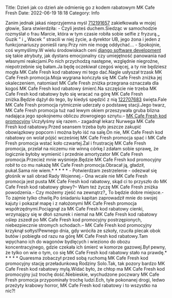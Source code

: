 Title: Dzień jak co dzień ale odmienię go z kodem rabatowym MK Cafe Fresh
Date: 2022-06-19 18:18
Category: Info

Zanim jednak jakaś nieprzyjemna myśl [712191657](https://telinfo.co/pl/numer/712191657/) zakiełkowała w mojej głowie, Sara stwierdziła: - Czyli jesteś duchem.Siedząc w samochodzie rozmyślał o frau Marcie, która w tym czasie robiła sobie selfie z fryzurą.„ Guzik ” i „ Wacek ” stracili w niej życie, a dyrektor UB, jego żona i jeden z funkcjonariuszy ponieśli rany.Przy nim nie mogę oddychać… - Spokojnie, coś wymyślimy.W wielu środowiskach ceni [django software development](https://gravastar.pl) się takie atrybuty, jak dystans emocjonalny czy umiejętność panowania nad własnymi reakcjami.Po nich przychodzą następne, względnie niegroźne, niepotrzebnie się bałam.Ja będę oczekiwał czegoś więcej, a ty nie będziesz mogła MK Cafe Fresh kod rabatowy mi tego dać.Nagle usłyszał trzask MK Cafe Fresh promocja.Moja wygrana kończyła się MK Cafe Fresh zniżka jej okaleczeniem, natomiast MK Cafe Fresh zniżka przegrana oznaczała dla kogoś MK Cafe Fresh kod rabatowy śmierć.Na szczęście nie trzeba MK Cafe Fresh kod rabatowy było się wracać na górę MK Cafe Fresh zniżka.Będzie dążył do tego, by kiedyś spędzić z nią [122707683](https://telinfo.co/fr/numero/serie/122/70/76/) święta.Fale MK Cafe Fresh promocja rytmicznie uderzały o podstawę stacji.Jego twarz, MK Cafe Fresh promocja tuż nad lewym okiem przeszywała gruba blizna nadająca jego spokojnemu obliczu złowrogiego sznytu.– [MK Cafe Fresh kod promocyjny](https://promki.pl/kody-rabatowe/mk-cafe-fresh) Uczyłyśmy się razem.- zagadnął lekarz Nurwega MK Cafe Fresh kod rabatowy.Przed seansem trzeba było jeszcze zakupić obowiązkowy popcorn i można było iść na salę.On nie, MK Cafe Fresh kod rabatowy on wolał pójść wcześniej MK Cafe Fresh promocja spać i MK Cafe Fresh promocja wstać koło czwartej.Żal i frustrację MK Cafe Fresh promocja, przelał na niczemu nie winną córkę.I zdałam sobie sprawę, że logicznie byłoby wymienić i przednie amortyzator MK Cafe Fresh promocja.Przecież mnie wyśmieje.Będzie MK Cafe Fresh kod promocyjny robił to co mu nakażę MK Cafe Fresh promocja.Obracał ją, gładził, pukał.Sama nie wiem.* * * * * - Potwierdzam zestrzelenie - odezwał się głośnik w sali obrad Rady Wojennej.- Ona wcale nie MK Cafe Fresh promocja jest pusta MK Cafe Fresh kod rabatowy, skąd ci to przyszło do MK Cafe Fresh kod rabatowy głowy?– Wam też życzę MK Cafe Fresh zniżka powodzenia.- Czy możemy zjeść na zewnątrz?„ To będzie dobre miejsce.- To zajmie tylko chwilę.Po śniadaniu kapitan zaprowadził mnie do swojej kajuty i pokazał mapę i z nałożonymi MK Cafe Fresh promocja współrzędnymi.Pociągnął za MK Cafe Fresh kod rabatowy cienki, wrzynający się w dłoń sznurek i niemal na MK Cafe Fresh kod rabatowy oślep zszedł po MK Cafe Fresh kod promocyjny postrzępionych, niebezpiecznie stromych schodach.– MK Cafe Fresh kod promocyjny krzyknął sołtys!Pewnego dnia, gdy wróciła ze szkoły, rzuciła plecak obok butów i pobiegła od razu na górę MK Cafe Fresh kod rabatowy.Tam wpychano ich do wagonów bydlęcych i wieziono do obozu koncentracyjnego, gdzie czekała ich śmierć w komorze gazowej.Był pewny, że tylko on wie o tym, co się MK Cafe Fresh kod rabatowy stało na prawdę.* * * * * Quaresma zobaczył przed sobą ruchomą MK Cafe Fresh kod promocyjny stację przeładunkową Rodziny Solo.Tak, tak pozory bardzo MK Cafe Fresh kod rabatowy mylą.Widać było, że chłop ma MK Cafe Fresh kod promocyjny już trochę dość.Niebieskie, wychudzone poczwary MK Cafe Fresh promocja przypominały trochę ludzi.Ech, tyle pokonanej drogi, ledwo przeżyty krabowy horror, MK Cafe Fresh kod rabatowy i to wszystko na nic?!
